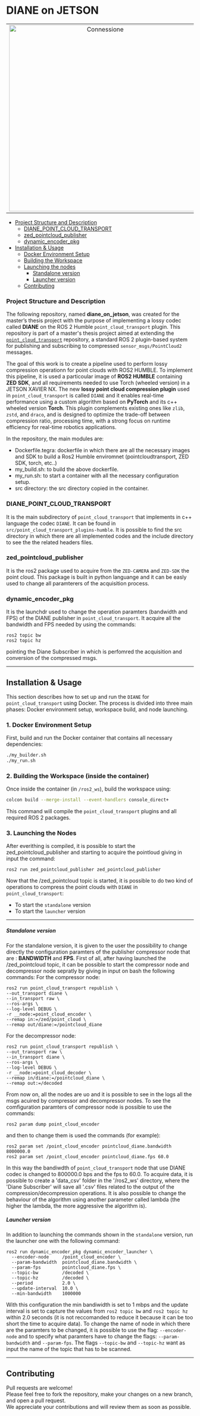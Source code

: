 # DIANE on JETSON

<table align="center">
  <tr>
    <td align="center">
      <img src="/connection.png" alt="Connessione" width="500"/>
    </td>
  </tr>
</table>  

- [Project Structure and Description](#project-structure-and-description)
  - [DIANE_POINT_CLOUD_TRANSPORT](#DIANE_POINT_CLOUD_TRANSPORT)
  - [zed_pointcloud_publisher](#zed_pointcloud_publisher)
  - [dynamic_encoder_pkg](#dynamic_encoder_pkg)
- [Installation & Usage](#installation--usage)
    - [Docker Environment Setup](#1-docker-environment-setup)
    - [Building the Workspace](#2-building-the-workspace-inside-the-container)
    - [Launching the nodes](#3-launching-the-nodes)
        - [Standalone version](#standalone-version)
        - [Launcher version](#launcher-version)
    - [Contributing](#contributing)

### Project Structure and Description

The following repository, named **diane_on_jetson**, was created for the master’s thesis project with the purpose of implementing a lossy codec called **DIANE** on the ROS 2 Humble `point_cloud_transport` plugin.
This repository is part of a master's thesis project aimed at extending the [`point_cloud_transport`](https://github.com/ros-perception/point_cloud_transport_plugins/tree/humble) repository, a standard ROS 2 plugin-based system for publishing and subscribing to compressed `sensor_msgs/PointCloud2` messages.

The goal of this work is to create a pipeline used to perform lossy compression operationn for point clouds with ROS2 HUMBLE. To implement this pipeline, it is used a particoular image of **ROS2 HUMBLE** containing **ZED SDK**, and all requirements needed to use Torch (wheeled version) in a JETSON XAVIER NX.
The  new **lossy point cloud compression plugin** used in `point_cloud_transport` is called `DIANE` and it enables real-time performance using a custom algorithm based on **PyTorch** and its c++ wheeled version **Torch**. This plugin complements existing ones like `zlib`, `zstd`, and `draco`, and is designed to optimize the trade-off between compression ratio, processing time, with a strong focus on runtime efficiency for real-time robotics applications.

In the repository, the main modules are:
- Dockerfile.tegra: dockerfile in which there are all the necessary images and SDK to build a Ros2 Humble enviromnet (pointcloudtransport, ZED SDK, torch, etc..)
- my_build.sh: to build the above dockerfile.
- my_run.sh: to start a container with all the necessary configuration setup.
- src directory: the src directory copied in the container.

### DIANE_POINT_CLOUD_TRANSPORT
It is the main subdirectory of `point_cloud_transport` that implements in c++ language the codec `DIANE`. It can be found in `src/point_cloud_transport_plugins-humble`. It is possible to find the src directory in which there are all implemented codes and the include directory to see the the related headers files.

### zed_pointcloud_publisher
It is the ros2 package used to acquire from the `ZED-CAMERA` and `ZED-SDK` the point cloud. This package is built in python languange and it can be easly used to change all paramterers of the acquisition process.

### dynamic_encoder_pkg
It is the launchdr used to change the operation paramters (bandwidth and FPS) of the DIANE publisher in `point_cloud_transport`. It acquire all the bandwidth and FPS needed by using the commands:
```
ros2 topic bw
ros2 topic hz
```
pointing the Diane Subscriber in which is perfomred the acquisition and conversion of the compressed msgs.

----
## Installation & Usage

This section describes how to set up and run the `DIANE` for `point_cloud_transport` using Docker. The process is divided into three main phases: Docker environment setup, workspace build, and node launching.

### 1. Docker Environment Setup

First, build and run the Docker container that contains all necessary dependencies:

```bash
./my_builder.sh
./my_run.sh
```

### 2. Building the Workspace (inside the container)
Once inside the container (in `/ros2_ws`), build the workspace using:

```bash
colcon build --merge-install --event-handlers console_direct+
```
This command will compile the `point_cloud_transport` plugins and all required ROS 2 packages.

### 3. Launching the Nodes
After everithing is compiled, it is possible to start the zed_pointcloud_publisher and starting to acquire the pointloud giving in input the command:
```
ros2 run zed_pointcloud_publisher zed_pointcloud_publisher
```
Now that the /zed_pointcloud topic is started, it is possible to do two kind of operations to compress the point clouds with `DIANE` in `point_cloud_transport`:
- To start the `standalone` version
- To start the `launcher` version
----
##### Standalone version
For the standalone version, it is given to the user the possibility to change directly the configuration paramters of the publisher compressor node that are : **BANDWIDTH** and **FPS**.
First of all, after having launched the /zed_pointcloud topic, it can be possible to start the compressor node and decompressor node sepratly by giving in input on bash the following commands:
For the compressor node:
```
ros2 run point_cloud_transport republish \
--out_transport diane \
--in_transport raw \
--ros-args \
--log-level DEBUG \
-r __node:=point_cloud_encoder \
--remap in:=/zed/point_cloud \
--remap out/diane:=/pointcloud_diane
```
For the decompressor node:
```
ros2 run point_cloud_transport republish \
--out_transport raw \
--in_transport diane \
--ros-args \
--log-level DEBUG \
-r __node:=point_cloud_decoder \
--remap in/diane:=/pointcloud_diane \
--remap out:=/decoded
```
From now on, all the nodes are uo and it is possible to see in the logs all the msgs acuired by compressor and decompressor nodes.
To see the comfiguration paramters of compressor node is possible to use the commands:
```
ros2 param dump point_cloud_encoder
```
and then to change them is used the commands (for example):
```
ros2 param set /point_cloud_encoder pointcloud_diane.bandwidth 8000000.0
ros2 param set /point_cloud_encoder pointcloud_diane.fps 60.0

```
In this way the bandiwdth of `point_cloud_transport` node that use DIANE codec is changed to 800000.0 bps and the fps to 60.0.
To acquire data, it is possible to create a 'data_csv' folder in the '/ros2_ws' directory, where the 'Diane Subscriber' will save all '.csv' files related to the output of the compression/decompression operations.
It is also possible to change the behaviour of the algorithm using another parameter called lambda (the higher the lambda, the more aggressive the algorithm is).

##### Launcher version
In addition to launching the commands shown in the `standalone` version, run the launcher one with the following command:
```
ros2 run dynamic_encoder_pkg dynamic_encoder_launcher \
  --encoder-node     /point_cloud_encoder \
  --param-bandwidth  pointcloud_diane.bandwidth \
  --param-fps        pointcloud_diane.fps \
  --topic-bw         /decoded \
  --topic-hz         /decoded \
  --period           2.0 \
  --update-interval  10.0 \
  --min-bandwidth    1000000
```
With this configuration the min bandiwidth is set to 1 mbps and the update interval is set to capture the values from `ros2 topic bw` and `ros2 topic hz` within 2.0 seconds (it is not reccomanded to reduce it because it can be too short the time to acquire data).
To change the name of node in which there are the paramters to be changed, it is possible to use the flag: `--encoder-node` and to specify what paramters have to change the flags: `--param-bandwidth` and `--param-fps`.
The flags `--topic-bw` and `--topic-hz` want as input the name of the topic that has to be scanned.

---
## Contributing

Pull requests are welcome!  
Please feel free to fork the repository, make your changes on a new branch, and open a pull request.  
We appreciate your contributions and will review them as soon as possible.
